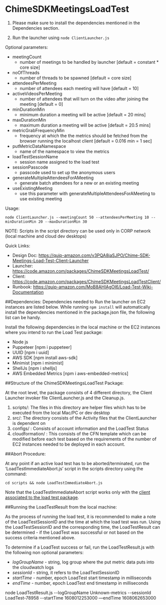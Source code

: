 # ChimeSDKMeetingsLoadTest

1. Please make sure to install the dependencies mentioned in the Dependencies section.

2. Run the launcher using `node ClientLauncher.js` <optional parameters>

Optional parameters:

- meetingCount
  - number of meetings to be handled by launcher [default = constant * core size]
- noOfThreads
  - number of threads to be spawned [default = core size]
- attendeesPerMeeting
  - number of attendees each meeting will have [default = 10]
- activeVideosPerMeeting
  - number of attendees that will turn on the video after joining the meeting [default = 0]
- minDurationMin
  - minimum duration a meeting will be active [default = 20 mins]
- maxDurationMin
  - maximum duration a meeting will be active [default = 20.5 mins]
- metricGrabFrequencyMin
  - frequency at which the the metrics should be fetched from the browser running the localhost client [default = 0.016 min = 1 sec]
- putMetricDataNamespace
  - name of the namespace to view the metrics
- loadTestSessionName
  - session name assigned to the load test
- sessionPasscode
  - passcode used to set up the anonymous users
- generateMultipleAttendeesForAMeeting
  - generate batch attendees for a new or an existing meeting
- useExistingMeeting
  - use this parameter with generateMultipleAttendeesForAMeeting to use existing meeting

Usage:

```
node ClientLauncher.js --meetingCount 50 --attendeesPerMeeting 10 --minDurationMin 20 --maxDurationMin 30
```

NOTE: Scripts in the script directory can be used only in CORP network (local machine and cloud dev desktops)

Quick Links:
+ Design Doc: https://quip-amazon.com/v3PQA8iaSJPO/Chime-SDK-Meetings-Load-Test-Client-Launcher
+ Launcher: https://code.amazon.com/packages/ChimeSDKMeetingsLoadTest/
+ Client: https://code.amazon.com/packages/ChimeSDKMeetingsLoadTestClient/
+ Runbook: https://quip-amazon.com/MoB8AHIAgOl6/Load-Test-Wiki-Documentation

##Dependencies:
Dependencies needed to Run the launcher on EC2 instances are listed below. While running `npm install` will automatically install the dependencies mentioned in the package.json file, the following list can be handy.

Install the following dependencies in the local machine or the EC2 instances where you intend to run the Load Test package:

* Node js
* Puppeteer [npm i puppeteer]
* UUID [npm i uuid]
* AWS SDK [npm install aws-sdk]
* Minimist [npm i minimist]
* ShellJs [npm i shelljs]
* AWS Embedded Metrics [npm i aws-embedded-metrics]



##Structure of the ChimeSDKMeetingsLoadTest Package:

At the root level, the package consists of 4 different directory, the Client Launcher invoker file ClientLauncher.js and the Cleanup.js.

1. scripts/: The files in this directory are helper files which has to be executed from the local Mac/PC or dev desktop
2. src/: The directory consists of the Activity files that the ClientLauncher is dependent on
3. configs/ : Consists of account information and the LoadTest Status
4. cloudformation/ : This consists of the CFN template which can be modified before each test based on the requirements of the number of EC2 instances needed to be deployed in each account.

##Abort Procedure:

At any point if an active load test has to be aborted/terminated, run the ‘LoadTestImmediateAbort.js’ script in the scripts directory using the command:

`cd scripts && node LoadTestImmediateAbort.js`

Note that the LoadTestImmediateAbort script works only with the [client associated to the load test package](https://code.amazon.com/packages/ChimeSDKMeetingsLoadTestClient/).

##Running the LoadTestResult from the local machine:

As the process of running the load test, it is recommended to make a note of the LoadTestSessionID and the time at which the load test was run.
Using the LoadTestSessionID and the corresponding time, the LoadTestResult can be determined - if the LoadTest was successful or not based on the success criteria mentioned above.

To determine if a LoadTest success or fail, run the LoadTestResult.js with the following non optional parameters:

* *logGroupName* - string, log group where the put metric data puts into the cloudwatch logs
* *sessionId* - string, it refers to the LoadTestSessionID
* *startTime* - number, epoch LoadTest start timestamp in milliseconds
* *endTime* - number, epoch LoadTest end timestamp in milliseconds

node LoadTestResult.js --logGroupName Unknown-metrics --sessionId LoadTest-78958 --startTime 1608012253000 —endTime 1608062653000

